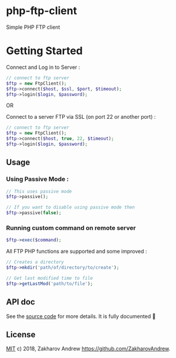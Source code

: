 # php-ftp-client
Simple PHP FTP client
# Getting Started
Connect and Log in to Server :
```php
// connect to ftp server
$ftp = new FtpClient();
$ftp->connect($host, $ssl, $port, $timeout);
$ftp->login($login, $password);
```
OR

Connect to a server FTP via SSL (on port 22 or another port) :
```php
// connect to ftp server
$ftp = new FtpClient();
$ftp->connect($host, true, 22, $timeout);
$ftp->login($login, $password);
```
## Usage
### Using Passive Mode :
```php
// This uses passive mode
$ftp->passive();

// If you want to disable using passive mode then
$ftp->passive(false);
```

### Running custom command on remote server
```php
$ftp->exec($command);
```

All FTP PHP functions are supported and some improved :
```php
// Creates a directory
$ftp->mkdir('path/of/directory/to/create');

// Get last modified time to file
$ftp->getLastMod('path/to/file');
```

## API doc

See the [source code](https://github.com/ZakharovAndrew/php-ftp-client/tree/master/src/FtpClient) for more details.
It is fully documented :blue_book:

## License

[MIT](https://github.com/ZakharovAndrew/php-ftp-client/blob/master/LICENSE) c) 2018, Zakharov Andrew <https://github.com/ZakharovAndrew>.